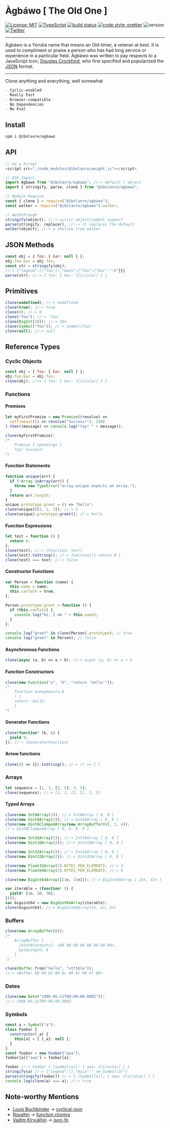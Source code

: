 # Àgbáwo [ The Old One ]

[![License: MIT](https://img.shields.io/badge/License-MIT-yellow.svg)](https://opensource.org/licenses/MIT)
[![TypeScript](https://img.shields.io/badge/%3C%2F%3E-TypeScript-%230074c1.svg)](http://www.typescriptlang.org/)
[![build status](https://img.shields.io/travis/ibnlanre/Agbawo.svg)](https://travis-ci.org/ibnlanre/Agbawo)
[![code style: prettier](https://img.shields.io/badge/code_style-prettier-f8bc45.svg)](https://github.com/prettier/prettier)
![version](https://img.shields.io/badge/version-1.0.0-blue)
[![Twitter](https://img.shields.io/twitter/follow/ibnlanre?style=social&label=Follow)](https://twitter.com/intent/follow?screen_name=ibnlanre)

---

Àgbáwo is a Yorùbá name that means an Old-timer, a veteran at best. It is used to compliment or praise a person who has had long service or experience in a particular field. Àgbáwo was written to pay respects to a JavaScript Icon, [Douglas Crockford](https://en.wikipedia.org/wiki/Douglas_Crockford), who first specified and popularized the [JSON](https://en.wikipedia.org/wiki/JSON) format.

---

Clone anything and everything, well somewhat

```markdown
- Cyclic-enabled
- Really Fast
- Browser-compatible
- No Dependencies
- No Eval
```

## Install

```bash
npm i @ibnlanre/agbawo
```

## API

```javascript
// As a Script
<script src="./node_modules/@ibnlanre/weight.js"></script>

// ES6 Import
import Agbawo from "@ibnlanre/agbawo"; //-> default | object
import { stringify, parse, clone } from "@ibnlanre/agbawo";

// NodeJS Require
const { clone } = require("@ibnlanre/agbawo");
const walker = require("@ibnlanre/agbawo").walker;

// Walkthrough
stringify(object); //-> cyclic object/symbol support
parse(stringify, replacer); //!-> it replaces the default
walker(object); //-> a shallow tree walker
```

## JSON Methods

```javascript
const obj = { foo: { bar: null } };
obj.foo.bar = obj.foo;
const str = stringify(obj);
//-> {"legend":[["foo"]],"main":{"foo":{"bar":"~0"}}}
parse(str); //-> { foo: { bar: [Circular] } }
```

## Primitives

```javascript
clone(undefined); //-> undefined
clone(true); //-> true
clone(0); //-> 0
clone("foo"); //-> 'foo'
clone(BigInt(10)); //-> 10n
clone(Symbol("foo")); //-> Symbol(foo)
clone(null); //-> null
```

## Reference Types

### Cyclic Objects

```javascript
const obj = { foo: { bar: null } };
obj.foo.bar = obj.foo;
clone(obj); //=> { foo: { bar: [Circular] } }
```

### Functions

#### Promises

```javascript
let myFirstPromise = new Promise((resolve) =>
  setTimeout(() => resolve("Success!"), 250)
).then((message) => console.log("Yay! " + message));

clone(myFirstPromise);
/*
    Promise { <pending> }
    Yay! Success!
*/
```

#### Function Statements

```javascript
function unique(arr) {
  if (!Array.isArray(arr)) {
    throw new TypeError("array-unique expects an array.");
  }
  return arr.length;
}
unique.prototype.greet = () => "hello";
clone(unique)([1, 2, 3]); //-> 3
clone(unique).prototype.greet(); //-> hello
```

#### Function Expressions

```javascript
let test = function () {
  return 0;
};
clone(test); //-> [Function: test]
clone(test).toString(); //-> function(){ return 0 }
clone(test) === test; //-> false
```

#### Constructor Functions

```javascript
var Person = function (name) {
  this.name = name;
  this.canTalk = true;
};

Person.prototype.greet = function () {
  if (this.canTalk) {
    console.log("Hi, I am " + this.name);
  }
};

console.log("greet" in clone(Person).prototype); // true
console.log("greet" in Person); // false
```

#### Asynchronous Functions

```javascript
clone(async (a, b) => a + b); //-> async (a, b) => a + b
```

#### Function Constructors

```javascript
clone(new Function("a", "b", "return 'hello'"));
/*
    function anonymous(a,b
    ) {
    return 'hello'
    }
*/
```

#### Generator Functions

```javascript
clone(function* (b, c) {
  yield 0;
}); //-> [GeneratorFunction]
```

#### Arrow functions

```javascript
clone(() => {}).toString(); //-> () => { }
```

### Arrays

```javascript
let sequence = [1, 1, [2, 5], 3, 5];
clone(sequence); //-> [1, 1, [2, 5], 3, 5]
```

#### Typed Arrays

```javascript
clone(new Int8Array(2)); //-> Int8Array [ 0, 0 ]
clone(new Uint8Array(2)); //-> Uint8Array [ 0, 0 ]
clone(new Uint8ClampedArray(new ArrayBuffer(6), 1, 4));
//-> Uint8ClampedArray [ 0, 0, 0, 0 ]

clone(new Int16Array(2)); //-> Int16Array [ 0, 0 ]
clone(new Uint16Array(2)); //-> Uint16Array [ 0, 0 ]

clone(new Int32Array(2)); //-> Int32Array [ 0, 0 ]
clone(new Uint32Array(2)); //-> Uint32Array [ 0, 0 ]

clone(new Float32Array(2).BYTES_PER_ELEMENT); //-> 4
clone(new Float64Array(2).BYTES_PER_ELEMENT); //-> 8

clone(new BigInt64Array([21n, 31n])); //-> BigInt64Array [ 21n, 31n ]

var iterable = (function* () {
  yield* [1n, 2n, 3n];
})();
var biguint64 = new BigUint64Array(iterable);
clone(biguint64); //-> BigUint64Array[1n, 2n, 3n]
```

### Buffers

```javascript
clone(new ArrayBuffer(8));
/*
    ArrayBuffer {
      [Uint8Contents]: <00 00 00 00 00 00 00 00>,
      byteLength: 8
    }
*/

clone(Buffer.from("hello", "utf16le"));
//-> <Buffer 68 00 65 00 6c 00 6c 00 6f 00>
```

### Dates

```javascript
clone(new Date("1986-05-21T00:00:00.000Z"));
//-> 1986-05-21T00:00:00.000Z
```

### Symbols

```javascript
const a = Symbol("a");
class Foobar {
  constructor(_a) {
    this[a] = { [_a]: null };
  }
}
const foobar = new Foobar("aaa");
foobar[a]["aaa"] = foobar[a];

foobar //-> Foobar { [Symbol(a)]: { aaa: [Circular] } }
stringify(a) //-> {"legend":[],"main":"_sm_Symbol(a)"}
parse(stringify(foobar)) //-> { [Symbol(a)]: { aaa: [Circular] } }
console.log(clone(a) === a); //-> true
```

## Note-worthy Mentions

- [Louis Buchbinder](https://github.com/louisbuchbinder) -> [cyclical-json](https://github.com/louisbuchbinder/cyclical-json)
- [Royaltm](https://github.com/royaltm) -> [function cloning](https://stackoverflow.com/questions/1833588/javascript-clone-a-function)
- [Vadim Kiryukhin](https://github.com/vkiryukhin) -> [json-fn](https://github.com/vkiryukhin/jsonfn)
